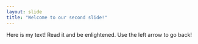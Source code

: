 ```yaml
---
layout: slide
title: "Welcome to our second slide!"
---
```

Here is my text! Read it and be enlightened.
Use the left arrow to go back!
